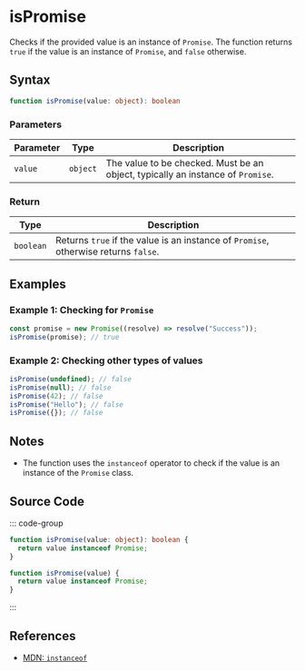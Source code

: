 # isPromise  
Checks if the provided value is an instance of `Promise`. The function returns `true` if the value is an instance of `Promise`, and `false` otherwise.

## Syntax
```typescript
function isPromise(value: object): boolean
```

### Parameters

| Parameter | Type      | Description                               |
|-----------|-----------|-------------------------------------------|
| `value`   | `object`  | The value to be checked. Must be an object, typically an instance of `Promise`. |

### Return

| Type     | Description                                  |
|----------|--------------------------------------------|
| `boolean`| Returns `true` if the value is an instance of `Promise`, otherwise returns `false`. |

## Examples

### Example 1: Checking for `Promise`
```typescript
const promise = new Promise((resolve) => resolve("Success"));
isPromise(promise); // true
```

### Example 2: Checking other types of values
```typescript
isPromise(undefined); // false
isPromise(null); // false
isPromise(42); // false
isPromise("Hello"); // false
isPromise({}); // false
```

## Notes
- The function uses the `instanceof` operator to check if the value is an instance of the `Promise` class.

## Source Code
::: code-group

```typescript
function isPromise(value: object): boolean {
  return value instanceof Promise;
}
```

```javascript
function isPromise(value) {
  return value instanceof Promise;
}
```
:::

## References
- [MDN: `instanceof`](https://developer.mozilla.org/en-US/docs/Web/JavaScript/Reference/Operators/instanceof)